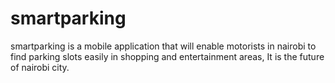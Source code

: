 # smartparking
smartparking is a mobile application that will enable motorists in nairobi to find parking slots easily in shopping and entertainment areas, It is the future of nairobi city.
